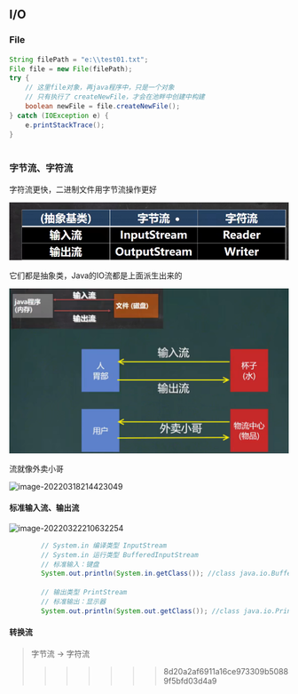 ## I/O

### File

```java
String filePath = "e:\\test01.txt";
File file = new File(filePath);
try {
    // 这里file对象，再java程序中，只是一个对象
    // 只有执行了 createNewFile，才会在池畔中创建中构建
    boolean newFile = file.createNewFile();
} catch (IOException e) {
    e.printStackTrace();
}
    
```



### 字节流、字符流

字符流更快，二进制文件用字节流操作更好

![image-20220316223617847](https://raw.githubusercontent.com/WhiteDragon96/ImgCloud/main/data/imgimage-20220316223617847.png)

它们都是抽象类，Java的IO流都是上面派生出来的 

![image-20220316224830980](https://raw.githubusercontent.com/WhiteDragon96/ImgCloud/main/data/imgimage-20220316224830980.png)

流就像外卖小哥

![image-20220318214423049](C:\Users\neu\AppData\Roaming\Typora\typora-user-images\image-20220318214423049.png)



#### 标准输入流、输出流

![image-20220322210632254](C:\Users\neu\AppData\Roaming\Typora\typora-user-images\image-20220322210632254.png)

```java
		// System.in 编译类型 InputStream
        // System.in 运行类型 BufferedInputStream
        // 标准输入：键盘
        System.out.println(System.in.getClass()); //class java.io.BufferedInputStream
 
        // 输出类型 PrintStream
        // 标准输出：显示器
        System.out.println(System.out.getClass()); //class java.io.PrintStream
```

#### 转换流

> 字节流 -> 字符流
>
> >>>>>> 8d20a2af6911a16ce973309b50889f5bfd03d4a9
